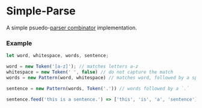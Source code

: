 # Simple-Parse
A simple psuedo-[parser combinator](https://www.wikiwand.com/en/Parser_combinator) implementation.

### Example
```javascript
let word, whitespace, words, sentence;

word = new Token('[a-z]'); // matches letters a-z
whitespace = new Token(' ', false) // do not capture the match
words = new Pattern(word, whitespace) // matches word, followed by a space

sentence = new Pattern(words, Token('.')) // words followed by a `.`

sentence.feed('this is a sentence.') => ['this', 'is', 'a', 'sentence']
```
